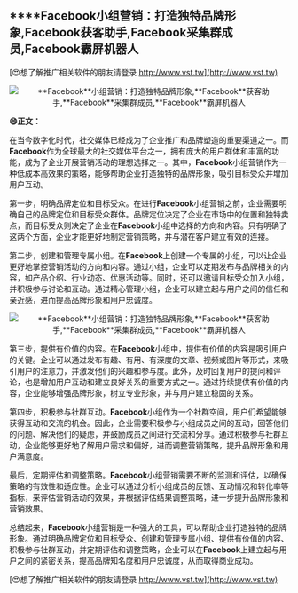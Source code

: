 ## ****Facebook**小组营销：打造独特品牌形象,**Facebook**获客助手,**Facebook**采集群成员,**Facebook**霸屏机器人**

[😍想了解推广相关软件的朋友请登录 http://www.vst.tw](http://www.vst.tw)

 <center><img src="https://vst.tw/MP4/tuiguang/png/7.png" alt="**Facebook**小组营销：打造独特品牌形象,**Facebook**获客助手,**Facebook**采集群成员,**Facebook**霸屏机器人"></center>

**😄正文：**

在当今数字化时代，社交媒体已经成为了企业推广和品牌塑造的重要渠道之一。而**Facebook**作为全球最大的社交媒体平台之一，拥有庞大的用户群体和丰富的功能，成为了企业开展营销活动的理想选择之一。其中，**Facebook**小组营销作为一种低成本高效果的策略，能够帮助企业打造独特的品牌形象，吸引目标受众并增加用户互动。

第一步，明确品牌定位和目标受众。在进行**Facebook**小组营销之前，企业需要明确自己的品牌定位和目标受众群体。品牌定位决定了企业在市场中的位置和独特卖点，而目标受众则决定了企业在**Facebook**小组中选择的方向和内容。只有明确了这两个方面，企业才能更好地制定营销策略，并与潜在客户建立有效的连接。

第二步，创建和管理专属小组。在**Facebook**上创建一个专属的小组，可以让企业更好地掌控营销活动的方向和内容。通过小组，企业可以定期发布与品牌相关的内容，如产品介绍、行业动态、优惠活动等。同时，还可以邀请目标受众加入小组，并积极参与讨论和互动。通过精心管理小组，企业可以建立起与用户之间的信任和亲近感，进而提高品牌形象和用户忠诚度。

 <center><img src="https://vst.tw/MP4/tuiguang/png/8.png" alt="**Facebook**小组营销：打造独特品牌形象,**Facebook**获客助手,**Facebook**采集群成员,**Facebook**霸屏机器人"></center>

第三步，提供有价值的内容。在**Facebook**小组中，提供有价值的内容是吸引用户的关键。企业可以通过发布有趣、有用、有深度的文章、视频或图片等形式，来吸引用户的注意力，并激发他们的兴趣和参与度。此外，及时回复用户的提问和评论，也是增加用户互动和建立良好关系的重要方式之一。通过持续提供有价值的内容，企业能够增强品牌形象，树立专业形象，并与用户建立稳固的关系。

第四步，积极参与社群互动。**Facebook**小组作为一个社群空间，用户们希望能够获得互动和交流的机会。因此，企业需要积极参与小组成员之间的互动，回答他们的问题、解决他们的疑虑，并鼓励成员之间进行交流和分享。通过积极参与社群互动，企业能够更好地了解用户需求和偏好，进而调整营销策略，提升品牌形象和用户满意度。

最后，定期评估和调整策略。**Facebook**小组营销需要不断的监测和评估，以确保策略的有效性和适应性。企业可以通过分析小组成员的反馈、互动情况和转化率等指标，来评估营销活动的效果，并根据评估结果调整策略，进一步提升品牌形象和营销效果。

总结起来，**Facebook**小组营销是一种强大的工具，可以帮助企业打造独特的品牌形象。通过明确品牌定位和目标受众、创建和管理专属小组、提供有价值的内容、积极参与社群互动，并定期评估和调整策略，企业可以在**Facebook**上建立起与用户之间的紧密关系，提高品牌知名度和用户忠诚度，从而取得商业成功。

[😍想了解推广相关软件的朋友请登录 http://www.vst.tw](http://www.vst.tw)



